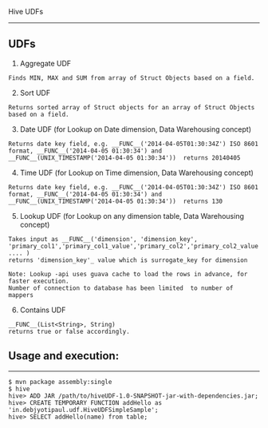 Hive UDFs
________________________

## UDFs

1. Aggregate UDF 
```
Finds MIN, MAX and SUM from array of Struct Objects based on a field.
```
2. Sort UDF
```
Returns sorted array of Struct objects for an array of Struct Objects based on a field.
```

3. Date UDF (for Lookup on Date dimension, Data Warehousing concept)
```
Returns date key field, e.g. __FUNC__('2014-04-05T01:30:34Z') ISO 8601 format, __FUNC__('2014-04-05 01:30:34') and __FUNC__(UNIX_TIMESTAMP('2014-04-05 01:30:34'))  returns 20140405
```

4. Time UDF (for Lookup on Time dimension, Data Warehousing concept)
```
Returns date key field, e.g. __FUNC__('2014-04-05T01:30:34Z') ISO 8601 format, __FUNC__('2014-04-05 01:30:34') and __FUNC__(UNIX_TIMESTAMP('2014-04-05 01:30:34'))  returns 130
```

5. Lookup UDF (for Lookup on any dimension table, Data Warehousing concept)
```
Takes input as __FUNC__('dimension', 'dimension_key', 'primary_col1','primary_col1_value','primary_col2','primary_col2_value', .... )
returns 'dimension_key'_ value which is surrogate_key for dimension
```

```
Note: Lookup -api uses guava cache to load the rows in advance, for faster execution.
Number of connection to database has been limited  to number of mappers
```

6. Contains UDF
```
__FUNC__(List<String>, String)
returns true or false accordingly.
```


## Usage and execution:
____________________

```shell
$ mvn package assembly:single
$ hive
hive> ADD JAR /path/to/hiveUDF-1.0-SNAPSHOT-jar-with-dependencies.jar;
hive> CREATE TEMPORARY FUNCTION addHello as 'in.debjyotipaul.udf.HiveUDFSimpleSample';
hive> SELECT addHello(name) from table;
```



